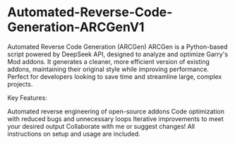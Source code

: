 # Automated-Reverse-Code-Generation-ARCGenV1

Automated Reverse Code Generation (ARCGen)
ARCGen is a Python-based script powered by DeepSeek API, designed to analyze and optimize Garry's Mod addons. It generates a cleaner, more efficient version of existing addons, maintaining their original style while improving performance. Perfect for developers looking to save time and streamline large, complex projects.

Key Features:

Automated reverse engineering of open-source addons
Code optimization with reduced bugs and unnecessary loops
Iterative improvements to meet your desired output
Collaborate with me or suggest changes! All instructions on setup and usage are included.
